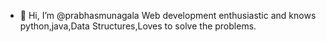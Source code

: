 - 👋 Hi, I’m @prabhasmunagala
Web development enthusiastic and knows python,java,Data Structures,Loves to solve the problems.

<!---
prabhasmunagala/prabhasmunagala is a ✨ special ✨ repository because its `README.md` (this file) appears on your GitHub profile.
You can click the Preview link to take a look at your changes.
--->
